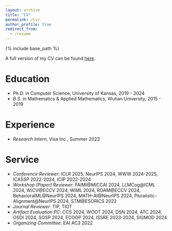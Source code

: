 ```yaml
---
layout: archive
title: "CV"
permalink: /cv/
author_profile: true
redirect_from:
  - /resume
---
```


{% include base_path %}

A full version of my CV can be found [here](http://liuzey.github.io/files/cv.pdf).

Education
======
* *Ph.D.* in Computer Science, University of Kansas, 2019 - 2024
* *B.S.* in Mathematics & Applied Mathematics, Wuhan University, 2015 - 2019

Experience
======
* *Research Intern*, Visa Inc., Summer 2023
  
Service
======
* *Conference Reviewer*: ICLR 2025, NeurIPS 2024, WWW 2024-2025, ICASSP 2022-2024, ICIP 2022-2024
* *Workshop (Paper) Reviewer*: FAIMI@MICCAI 2024, LLMCog@ICML 2024, WiCV@ECCV 2024, WiML 2024, ROAM@ECCV 2024, BehavioralML@NeurIPS 2024, MATH-AI@NeurIPS 2024, Pluralistic-Alignment@NeurIPS 2024, STM@ESORICS 2022
* *Journal Reviewer*: TIP, TIOT
* *Artifact Evaluation PC*: CCS 2024, WOOT 2024, DSN 2024, ATC 2024, OSDI 2024, SOSP 2024, ECOOP 2024, ISSRE 2023-2024, SIGMOD 2024
* *Organizing Committee*: EAI AC3 2022
